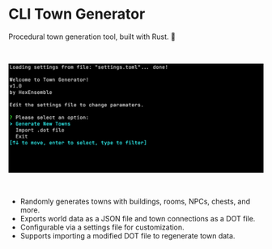 # CLI Town Generator

Procedural town generation tool, built with Rust. 🏰

<br>

![Town Generator](preview.png)

<br>

- Randomly generates towns with buildings, rooms, NPCs, chests, and more.
- Exports world data as a JSON file and town connections as a DOT file.
- Configurable via a settings file for customization.
- Supports importing a modified DOT file to regenerate town data.
